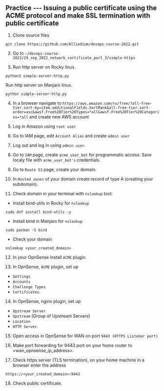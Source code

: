 ## Practice --- Issuing a public certificate using the ACME protocol and make SSL termination with public certificate
	
1. Clone source files

```
git clone https://github.com/Alliedium/devops-course-2022.git
```

2. Go to `~/devops-course-2022/29_sep_2022_network_certificate_part_3/simple-https`
	
3. Run http server on Rocky linux.

```
python3 simple-server-http.py
```

Run http server on Manjaro linux.

```
python simple-server-http.py
```

4. In a browser navigate to `https://aws.amazon.com/ru/free/?all-free-tier.sort-by=item.additionalFields.SortRank&all-free-tier.sort-order=asc&awsf.Free%20Tier%20Types=*all&awsf.Free%20Tier%20Categories=*all`
and create new AWS account
 
5. Log in Amazon using `root user`

6. Go to IAM page, edit `Account Alias` and create `admin user`

7. Log out and log in using `admin user`.

8. Go to `IAM` page, create `acme_user_bot` for programmatic access. Save localy file with `acme_user_bot's` credentials.

9. Go to `Route 53` page, create your domain.

10. In `Hosted zones` of your domain create record of type A (creating your subdomain).
 
11. Check domain in your terminal with `nslookup` tool.

* Install  bind-utils in Rocky for `nslookup`

```
sudo dnf install bind-utils -y
```
			
* Install bind in Manjaro for `nslookup`

```
sudo pacman -S bind
```
	
* Check your domain
	
```
nslookup <your_created_domain>
```

12. In your OpnSense install `ACME` plugin.

13. In OpnSense, `ACME` plugin, set up 
 - `Settings`
 - `Accounts`
 - `Challenge Types`
 - `Certificates`.
 
14. In OpnSense, nginx plugin, set up 
 - `Upstream Server`
 - `Upstream` (Group of Upstream Servers)
 - `Location`
 - `HTTP Server`.
 

15. Open access in OpnSense for WAN on port `9443 (HTTPS Listener port)`

16. Make port forwarding for 9443 port on your home router to <wan_opnsense_ip_address>.

17. Check https server (TLS termination), on your home machine in a browser enter the address

`https://<your_created_domain>:9443`

18. Check public certificate.
